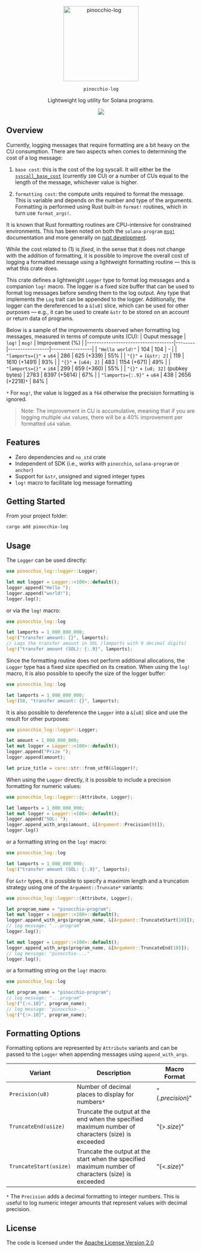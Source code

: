 <p align="center">
 <img width="200" alt="pinocchio-log" src="https://github.com/user-attachments/assets/00704646-7e8d-4dfc-bfbb-4ce18d528480"/>
</p>
<p align="center">
 <code>pinocchio-log</code>
</p>
<p align="center">
 Lightweight log utility for Solana programs.
</p>
<p align="center">
  <a href="https://crates.io/crates/pinocchio-log"><img src="https://img.shields.io/crates/v/pinocchio-log?logo=rust" /></a>
</p>

## Overview

Currently, logging messages that require formatting are a bit heavy on the CU consumption. There are two aspects when comes to determining the cost of a log message:

1. `base cost`: this is the cost of the log syscall. It will either be the [`syscall_base_cost`](https://github.com/anza-xyz/agave/blob/master/compute-budget/src/compute_budget.rs#L167) (currently `100` CU) or a number of CUs equal to the length of the message, whichever value is higher.

2. `formatting cost`: the compute units required to format the message. This is variable and depends on the number and type of the arguments. Formatting is performed using Rust built-in `format!` routines, which in turn use `format_args!`.

It is known that Rust formatting routines are CPU-intensive for constrained environments. This has been noted on both the `solana-program` [`msg!`](https://docs.rs/solana-program/latest/solana_program/macro.msg.html) documentation and more generally on [rust development](https://github.com/rust-lang/rust/issues/99012).

While the cost related to (1) is *fixed*, in the sense that it does not change with the addition of formatting, it is possible to improve the overall cost of logging a formatted message using a lightweight formatting routine &mdash; this is what this crate does.

This crate defines a lightweight `Logger` type to format log messages and a companion `log!` macro. The logger is a fixed size buffer that can be used to format log messages before sending them to the log output. Any type that implements the `Log` trait can be appended to the logger. Additionally, the logger can the dereferenced to a `&[u8]` slice, which can be used for other purposes &mdash; e.g., it can be used to create `&str` to be stored on an account or return data of programs.

Below is a sample of the improvements observed when formatting log messages, measured in terms of compute units (CU):
| Ouput message                      | `log!` | `msg!`          | Improvement (%) |
|------------------------------------|--------|-----------------|-----------------|
| `"Hello world!"`                   | 104    | 104             | -               |
| `"lamports={}"` + `u64`            | 286    | 625 (+339)      | 55%             |
| `"{}"` + `[&str; 2]`               | 119    | 1610 (+1491)    | 93%             |
| `"{}"` + `[u64; 2]`                | 483    | 1154 (+671)     | 49%             |
| `"lamports={}"` + `i64`            | 299    | 659 (+360)      | 55%             |
| `"{}"` + `[u8; 32]` (pubkey bytes) | 2783   | 8397 (+5614)    | 67%             |
| `"lamports={:.9}"` + `u64`         | 438    | 2656 (+2218)`*` | 84%             |

`*` For `msg!`, the value is logged as a `f64` otherwise the precision formatting is ignored.

> Note: The improvement in CU is accumulative, meaning that if you are logging multiple `u64` values, there will be a 40% improvement per formatted `u64` value.

## Features

* Zero dependencies and `no_std` crate
* Independent of SDK (i.e., works with `pinocchio`, `solana-program` or `anchor`)
* Support for `&str`, unsigned and signed integer types
* `log!` macro to facilitate log message formatting

## Getting Started

From your project folder:
```bash
cargo add pinocchio-log
```

## Usage

The `Logger` can be used directly:
```rust
use pinocchio_log::logger::Logger;

let mut logger = Logger::<100>::default();
logger.append("Hello ");
logger.append("world!");
logger.log();
```

 or via the `log!` macro:
 ```rust
use pinocchio_log::log

let lamports = 1_000_000_000;
log!("transfer amount: {}", lamports);
// Logs the transfer amount in SOL (lamports with 9 decimal digits)
log!("transfer amount (SOL): {:.9}", lamports);
```

Since the formatting routine does not perform additional allocations, the `Logger` type has a fixed size specified on its creation. When using the `log!` macro, it is also possible to specify the size of the logger buffer:

```rust
use pinocchio_log::log

let lamports = 1_000_000_000;
log!(50, "transfer amount: {}", lamports);
```

It is also possible to dereference the `Logger` into a `&[u8]` slice and use the result for other purposes:
```rust
use pinocchio_log::logger::Logger;

let amount = 1_000_000_000;
let mut logger = Logger::<100>::default();
logger.append("Prize ");
logger.append(amount);

let prize_title = core::str::from_utf8(&logger)?;
```

When using the `Logger` directly, it is possible to include a precision formatting for numeric values:
```rust
use pinocchio_log::logger::{Attribute, Logger};

let lamports = 1_000_000_000;
let mut logger = Logger::<100>::default();
logger.append("SOL: ");
logger.append_with_args(amount, &[Argument::Precision(9)]);
logger.log()
```

or a formatting string on the `log!` macro:
```rust
use pinocchio_log::log

let lamports = 1_000_000_000;
log!("transfer amount (SOL: {:.9}", lamports);
```

For `&str` types, it is possible to specify a maximim length and a truncation strategy using one of the `Argument::Truncate*` variants:
```rust
use pinocchio_log::logger::{Attribute, Logger};

let program_name = "pinocchio-program";
let mut logger = Logger::<100>::default();
logger.append_with_args(program_name, &[Argument::TruncateStart(10)]);
// log message: "...program"
logger.log();

let mut logger = Logger::<100>::default();
logger.append_with_args(program_name, &[Argument::TruncateEnd(10)]);
// log message: "pinocchio-..."
logger.log();
```

or a formatting string on the `log!` macro:
```rust
use pinocchio_log::log

let program_name = "pinocchio-program";
// log message: "...program"
log!("{:<.10}", program_name); 
// log message: "pinocchio-..."
log!("{:>.10}", program_name); 
```

## Formatting Options

Formatting options are represented by `Attribute` variants and can be passed to the `Logger` when appending messages using `append_with_args`.

| Variant                | Description                                     | Macro Format     |
| ---------------------- | ----------------------------------------------- | ---------------- |
| `Precision(u8)`        | Number of decimal places to display for numbers`*` | "{.*precision*}" |
| `TruncateEnd(usize)`   | Truncate the output at the end when the specified maximum number of characters (size) is exceeded | "{>.*size*}"     |
| `TruncateStart(usize)` | Truncate the output at the start when the specified maximum number of characters (size) is exceeded | "{<.*size*}"     |

`*` The `Precision` adds a decimal formatting to integer numbers. This is useful to log numeric integer amounts that represent values with decimal precision.

## License

The code is licensed under the [Apache License Version 2.0](LICENSE)
